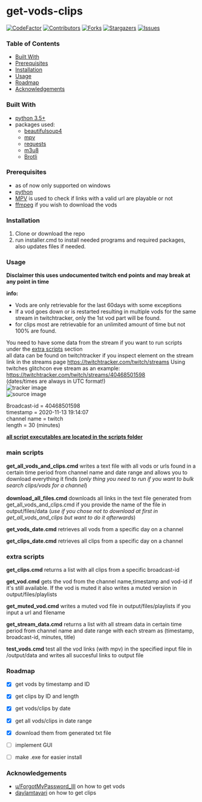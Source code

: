 # get-vods-clips #

<!-- PROJECT SHIELDS -->
<!--
*** Using markdown "reference style" links for readability.
*** Reference links are enclosed in brackets [ ] instead of parentheses ( ).
*** See the bottom of this document for the declaration of the reference variables
*** for contributors-url, forks-url, etc. This is an optional, concise syntax you may use.
*** https://www.markdownguide.org/basic-syntax/#reference-style-links
-->
[![CodeFactor][codefactor-shield]][codefactor-url]
[![Contributors][contributors-shield]][contributors-url]
[![Forks][forks-shield]][forks-url]
[![Stargazers][stars-shield]][stars-url]
[![Issues][issues-shield]][issues-url]

<!-- TABLE OF CONTENTS -->
### Table of Contents


* [Built With](#built-with)
* [Prerequisites](#prerequisites)
* [Installation](#installation)
* [Usage](#usage)
* [Roadmap](#roadmap)
* [Acknowledgements](#acknowledgements)


### Built With

* [python 3.5+](https://www.python.org/downloads/)
* packages used:
  * [beautifulsoup4](https://pypi.org/project/beautifulsoup4/)
  * [mpv](https://pypi.org/project/mpv/)
  * [requests](https://pypi.org/project/requests/)
  * [m3u8](https://pypi.org/project/m3u8/)
  * [Brotli](https://pypi.org/project/Brotli/)


### Prerequisites

* as of now only supported on windows
* [python](https://www.python.org/downloads/)
* [MPV](https://mpv.io/) is used to check if links with a valid url are playable or not
* [ffmpeg](https://ffmpeg.org/download.html#build-windows) if you wish to download the vods

### Installation

1. Clone or download the repo
2. run installer.cmd to install needed programs and required packages, also updates files if needed.


<!-- USAGE EXAMPLES -->
### Usage

**Disclaimer this uses undocumented twitch end points and may break at any point in time** <br> 

**info:** <br> 
- Vods are only retrievable for the last 60days with some exceptions <br> 
- If a vod goes down or is restarted resulting in multiple vods for the same stream in twitchtracker, only the 1st vod part will be found. <br> 
- for clips most are retrievable for an unlimited amount of time but not 100% are found. <br> 

You need to have some data from the stream if you want to run scripts under the [extra scripts](#extra-scripts) section<br>
all data can be found on twitchtracker if you inspect element on the stream link in the streams page https://twitchtracker.com/twitch/streams
Using twitches glitchcon eve stream as an example: https://twitchtracker.com/twitch/streams/40468501598 <br>
(dates/times are always in UTC format!) <br>
![tracker image][tracker-url] <br>
![source image][source-url] <br>

Broadcast-id = 40468501598 <br>
timestamp = 2020-11-13 19:14:07 <br>
channel name = twitch <br>
length = 30 (minutes) <br>

**<ins>all script executables are located in the scripts folder </ins>** <br>
### main scripts

**get_all_vods_and_clips.cmd** writes a text file with all vods or urls found in a certain time period from channel name and date range and allows you to download everything it finds (*only thing you need to run if you want to bulk search clips/vods for a channel*)
<br>
<br>
**download_all_files.cmd** downloads all links in the text file generated from get_all_vods_and_clips.cmd if you provide the name of the file in output/files/data (*use if you chose not to download at first in get_all_vods_and_clips but want to do it afterwards*)

**get_vods_date.cmd** retrieves all vods from a specific day on a channel

**get_clips_date.cmd** retrieves all clips from a specific day on a channel

### extra scripts

**get_clips.cmd** returns a list with all clips from a specific broadcast-id

**get_vod.cmd** gets the vod from the channel name,timestamp and vod-id if it's still available. If the vod is muted it also writes a muted version in output/files/playlists

**get_muted_vod.cmd** writes a muted vod file in output/files/playlists if you input a url and filename

**get_stream_data.cmd** returns a list with all stream data in certain time period from channel name and date range with each stream as (timestamp, broadcast-id, minutes, title)

**test_vods.cmd** test all the vod links (with mpv) in the specified input file in /output/data and writes all succesful links to output file


<!-- ROADMAP -->
### Roadmap
* [x] get vods by timestamp and ID
* [x] get clips by ID and length
* [x] get vods/clips by date
* [x] get all vods/clips in date range
* [x] download them from generated txt file
* [ ] implement GUI
* [ ] make .exe for easier install


<!-- ACKNOWLEDGEMENTS -->
### Acknowledgements

* [u/ForgotMyPassword_III](https://www.reddit.com/r/LivestreamFail/comments/js6sf3/geeken_monkaw_deleted_vods_still_accessible/gbxwj0x?utm_source=share&utm_medium=web2x&context=3) on how to get vods
* [daylamtayari](https://github.com/daylamtayari) on how to get clips





<!-- MARKDOWN LINKS & IMAGES -->
<!-- https://www.markdownguide.org/basic-syntax/#reference-style-links -->
[codefactor-shield]: https://www.codefactor.io/repository/github/loomkoom/get-vods-clips/badge
[codefactor-url]: https://www.codefactor.io/repository/github/loomkoom/get-vods-clips
[contributors-shield]: https://img.shields.io/github/contributors/loomkoom/get-vods-clips.svg?style=flat-square
[contributors-url]: https://github.com/loomkoomget-vods-clips/graphs/contributors
[forks-shield]: https://img.shields.io/github/forks/loomkoom/get-vods-clips.svg?style=flat-square
[forks-url]: https://github.com/loomkoom/get-vods-clips/network/members
[stars-shield]: https://img.shields.io/github/stars/loomkoom/get-vods-clips.svg?style=flat-square
[stars-url]: https://github.com/loomkoom/get-vods-clips/stargazers
[issues-shield]: https://img.shields.io/github/issues/loomkoom/get-vods-clips.svg?style=flat-square
[issues-url]: https://github.com/loomkoom/get-vods-clips/issues
[source-url]: https://i.imgur.com/p1ZN35k.png
[tracker-url]: https://i.imgur.com/D6E5h0Z.png
